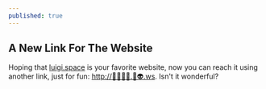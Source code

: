 ```yaml
---
published: true
---
```

## A New Link For The Website

Hoping that [luigi.space](luigi.space) is your favorite website, now you can reach it using another link, just for fun: [http://💪💪💪💪.📡👽.ws](http://💪💪💪💪.📡👽.ws). Isn't it wonderful?
